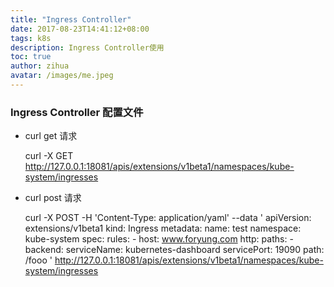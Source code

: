 ```yaml
---
title: "Ingress Controller"
date: 2017-08-23T14:41:12+08:00
tags: k8s
description: Ingress Controller使用
toc: true
author: zihua
avatar: /images/me.jpeg
---
```



### Ingress Controller 配置文件

* curl get 请求


    curl -X GET http://127.0.0.1:18081/apis/extensions/v1beta1/namespaces/kube-system/ingresses


* curl post 请求


    curl -X POST -H 'Content-Type: application/yaml' --data '
    apiVersion: extensions/v1beta1
    kind: Ingress
    metadata:
      name: test
      namespace: kube-system
    spec:
      rules:
      - host: www.foryung.com
        http:
          paths:
          - backend:
              serviceName: kubernetes-dashboard
              servicePort: 19090
            path: /fooo
    ' http://127.0.0.1:18081/apis/extensions/v1beta1/namespaces/kube-system/ingresses
